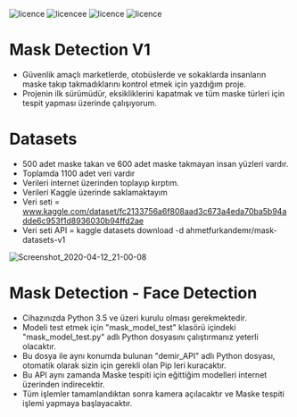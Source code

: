 ![licence](https://img.shields.io/badge/Keras-V2.3.1-red)
![licencee](https://img.shields.io/badge/Tensorflow-V2.0-yellow)
![licence](https://img.shields.io/badge/demir-ai-blueviolet)
![licence](https://img.shields.io/badge/Ahmet%20Furkan-DEM%C4%B0R-blue)

# Mask Detection V1

* Güvenlik amaçlı marketlerde, otobüslerde ve sokaklarda insanların maske takıp takmadıklarını kontrol etmek için yazdığım proje.
* Projenin ilk sürümüdür, eksikliklerini kapatmak ve tüm maske türleri için tespit yapması üzerinde çalışıyorum.


# Datasets

* 500 adet maske takan ve 600 adet maske takmayan insan yüzleri vardır. 
* Toplamda 1100 adet veri vardır
* Verileri internet üzerinden toplayıp kırptım.
* Verileri Kaggle üzerinde saklamaktayım
* Veri seti = www.kaggle.com/dataset/fc2133756a6f808aad3c673a4eda70ba5b94adde6c953f1d8936030b94ffd2ae
* Veri seti API = kaggle datasets download -d ahmetfurkandemr/mask-datasets-v1

![Screenshot_2020-04-12_21-00-08](https://user-images.githubusercontent.com/54184905/79076187-d7aafa00-7d00-11ea-8354-8ec26e282dd1.png)

# Mask Detection - Face Detection

* Cihazınızda Python 3.5 ve üzeri kurulu olması gerekmektedir.
* Modeli test etmek için "mask_model_test" klasörü içindeki "mask_model_test.py" adlı Python dosyasını çalıştırmanız yeterli olacaktır.
* Bu dosya ile aynı konumda bulunan "demir_API" adlı Python dosyası, otomatik olarak sizin için gerekli olan Pip leri kuracaktır.
* Bu API aynı zamanda Maske tespiti için eğittiğim modelleri internet üzerinden indirecektir.
* Tüm işlemler tamamlandıktan sonra kamera açılacaktır ve Maske tespiti işlemi yapmaya başlayacaktır.
